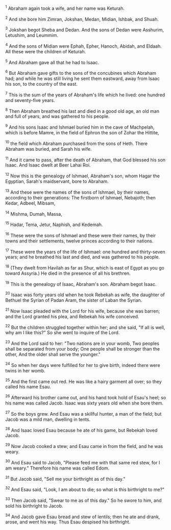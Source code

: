<sup>1</sup> 
Abraham again took a wife, and her name was Keturah. 

<sup>2</sup> 
And she bore him Zimran, Jokshan, Medan, Midian, Ishbak, and Shuah. 

<sup>3</sup> 
Jokshan begot Sheba and Dedan. And the sons of Dedan were Asshurim, Letushim, and Leummim. 

<sup>4</sup> 
And the sons of Midian were Ephah, Epher, Hanoch, Abidah, and Eldaah. All these were the children of Keturah. 

<sup>5</sup> 
And Abraham gave all that he had to Isaac. 

<sup>6</sup> 
But Abraham gave gifts to the sons of the concubines which Abraham had; and while he was still living he sent them eastward, away from Isaac his son, to the country of the east.

<sup>7</sup> 
This is the sum of the years of Abraham's life which he lived: one hundred and seventy-five years. 

<sup>8</sup> 
Then Abraham breathed his last and died in a good old age, an old man and full of years, and was gathered to his people. 

<sup>9</sup> 
And his sons Isaac and Ishmael buried him in the cave of Machpelah, which is before Mamre, in the field of Ephron the son of Zohar the Hittite, 

<sup>10</sup> 
the field which Abraham purchased from the sons of Heth. There Abraham was buried, and Sarah his wife. 

<sup>11</sup> 
And it came to pass, after the death of Abraham, that God blessed his son Isaac. And Isaac dwelt at Beer Lahai Roi.

<sup>12</sup> 
Now this is the genealogy of Ishmael, Abraham's son, whom Hagar the Egyptian, Sarah's maidservant, bore to Abraham. 

<sup>13</sup> 
And these were the names of the sons of Ishmael, by their names, according to their generations: The firstborn of Ishmael, Nebajoth; then Kedar, Adbeel, Mibsam, 

<sup>14</sup> 
Mishma, Dumah, Massa, 

<sup>15</sup> 
Hadar, Tema, Jetur, Naphish, and Kedemah. 

<sup>16</sup> 
These were the sons of Ishmael and these were their names, by their towns and their settlements, twelve princes according to their nations. 

<sup>17</sup> 
These were the years of the life of Ishmael: one hundred and thirty-seven years; and he breathed his last and died, and was gathered to his people. 

<sup>18</sup> 
(They dwelt from Havilah as far as Shur, which is east of Egypt as you go toward Assyria.) He died in the presence of all his brethren. 

<sup>19</sup> 
This is the genealogy of Isaac, Abraham's son. Abraham begot Isaac. 

<sup>20</sup> 
Isaac was forty years old when he took Rebekah as wife, the daughter of Bethuel the Syrian of Padan Aram, the sister of Laban the Syrian. 

<sup>21</sup> 
Now Isaac pleaded with the Lord for his wife, because she was barren; and the Lord granted his plea, and Rebekah his wife conceived. 

<sup>22</sup> 
But the children struggled together within her; and she said, "If all is well, why am I like this?" So she went to inquire of the Lord. 

<sup>23</sup> 
And the Lord said to her: "Two nations are in your womb, Two peoples shall be separated from your body; One people shall be stronger than the other, And the older shall serve the younger." 

<sup>24</sup> 
So when her days were fulfilled for her to give birth, indeed there were twins in her womb. 

<sup>25</sup> 
And the first came out red. He was like a hairy garment all over; so they called his name Esau. 

<sup>26</sup> 
Afterward his brother came out, and his hand took hold of Esau's heel; so his name was called Jacob. Isaac was sixty years old when she bore them. 

<sup>27</sup> 
So the boys grew. And Esau was a skillful hunter, a man of the field; but Jacob was a mild man, dwelling in tents. 

<sup>28</sup> 
And Isaac loved Esau because he ate of his game, but Rebekah loved Jacob.

<sup>29</sup> 
Now Jacob cooked a stew; and Esau came in from the field, and he was weary. 

<sup>30</sup> 
And Esau said to Jacob, "Please feed me with that same red stew, for I am weary." Therefore his name was called Edom. 

<sup>31</sup> 
But Jacob said, "Sell me your birthright as of this day." 

<sup>32</sup> 
And Esau said, "Look, I am about to die; so what is this birthright to me?" 

<sup>33</sup> 
Then Jacob said, "Swear to me as of this day." So he swore to him, and sold his birthright to Jacob. 

<sup>34</sup> 
And Jacob gave Esau bread and stew of lentils; then he ate and drank, arose, and went his way. Thus Esau despised his birthright.